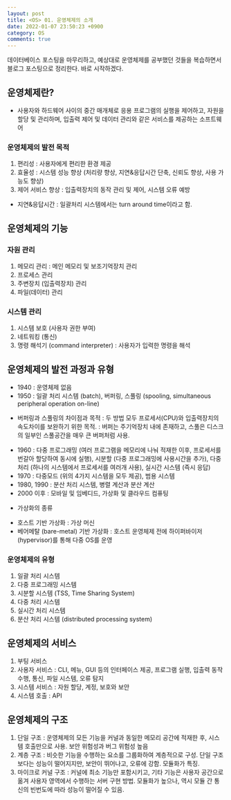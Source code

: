```yaml
---
layout: post
title: <OS> 01. 운영체제의 소개
date: 2022-01-07 23:50:23 +0900
category: OS
comments: true
---
```


데이터베이스 포스팅을 마무리하고, 예상대로 운영체제를 공부했던 것들을 복습하면서 블로그 포스팅으로 정리한다. 바로 시작하겠다.

## 운영체제란? 

- 사용자와 하드웨어 사이의 중간 매개체로 응용 프로그램의 실행을 제어하고, 자원을 할당 및 관리하며, 입출력 제어 및 데이터 관리와 같은 서비스를 제공하는 소프트웨어 

### 운영체제의 발전 목적 

1. 편리성 : 사용자에게 편리한 환경 제공
2. 효율성 : 시스템 성능 향상 (처리량 향상, 지연&응답시간 단축, 신뢰도 향상, 사용 가능도 향상)
3. 제어 서비스 향상 : 입출력장치의 동작 관리 및 제어, 시스템 오류 예방 

* 지연&응답시간 : 일괄처리 시스템에서는 turn around time이라고 함. 

## 운영체제의 기능 

### 자원 관리 

1. 메모리 관리 : 메인 메모리 및 보조기억장치 관리
2. 프로세스 관리
3. 주변장치 (입출력장치) 관리
4. 파일(데이터) 관리 

### 시스템 관리 

1. 시스템 보호 (사용자 권한 부여)
2. 네트워킹 (통신)
3. 명령 해석기 (command interpreter) : 사용자가 입력한 명령을 해석 

## 운영체제의 발전 과정과 유형 

- 1940 : 운영체제 없음
- 1950 : 일괄 처리 시스템 (batch), 버퍼링, 스풀링 (spooling, simultaneous peripheral operation on-line) 

* 버퍼링과 스풀링의 차이점과 목적
: 두 방법 모두 프로세서(CPU)와 입출력장치의 속도차이를 보완하기 위한 목적.
: 버퍼는 주기억장치 내에 존재하고, 스풀은 디스크의 일부인 스풀공간을 매우 큰 버퍼처럼 사용. 

- 1960 : 다중 프로그래밍 (여러 프로그램을 메모리에 나눠 적재한 이후, 프로세서를 번갈아 할당하여 동시에 실행), 시분할 (다중 프로그래밍에 사용시간을 추가), 다중 처리 (하나의 시스템에서 프로세서를 여러개 사용), 실시간 시스템 (즉시 응답)
- 1970 : 다중모드 (위의 4가지 시스템을 모두 제공), 범용 시스템
- 1980, 1990 : 분산 처리 시스템, 병렬 계산과 분산 계산
- 2000 이후 : 모바일 및 임베디드, 가상화 및 클라우드 컴퓨팅 

* 가상화의 종류
- 호스트 기반 가상화 : 가상 머신
- 베어메탈 (bare-metal) 기반 가상화 : 호스트 운영체제 전에 하이퍼바이저 (hypervisor)를 통해 다중 OS를 운영 

### 운영체제의 유형 

1. 일괄 처리 시스템
2. 다중 프로그래밍 시스템
3. 시분할 시스템 (TSS, Time Sharing System)
4. 다중 처리 시스템
5. 실시간 처리 시스템
6. 분산 처리 시스템 (distributed processing system) 

## 운영체제의 서비스 

1. 부팅 서비스
2. 사용자 서비스 : CLI, 메뉴, GUI 등의 인터페이스 제공, 프로그램 실행, 입출력 동작 수행, 통신, 파일 시스템, 오류 탐지
3. 시스템 서비스 : 자원 할당, 계정, 보호와 보안
4. 시스템 호출 : API 

## 운영체제의 구조 

1. 단일 구조 : 운영체제의 모든 기능을 커널과 동일한 메모리 공간에 적재한 후, 시스템 호출만으로 사용. 보안 위험성과 버그 위험성 높음
2. 계층 구조 : 비슷한 기능을 수행하는 요소를 그룹화하여 계층적으로 구성. 단일 구조보다는 성능이 떨어지지만, 보안이 뛰어나고, 오류에 강함. 모듈화가 특징.
3. 마이크로 커널 구조 : 커널에 최소 기능만 포함시키고, 기타 기능은 사용자 공간으로 옮겨 사용자 영역에서 수행하는 서버 구현 방법. 모듈화가 높으나, 역시 모듈 간 통신의 빈번도에 따라 성능이 떨어질 수 있음.